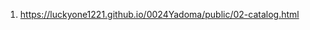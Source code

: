 <!-- https://github.com/luckyone1221/0024Yadoma -->
1. <https://luckyone1221.github.io/0024Yadoma/public/02-catalog.html>